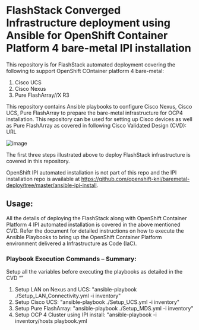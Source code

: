 
# FlashStack Converged Infrastructure deployment using Ansible for OpenShift Container Platform 4 bare-metal IPI installation

 This repository is for FlashStack automated deployment covering the following to support OpenShift COntainer platform 4 bare-metal:
 1. Cisco UCS
 2. Cisco Nexus
 3. Pure FlashArray//X R3

This repository contains Ansible playbooks to configure Cisco Nexus, Cisco UCS, Pure FlashArray to prepare the bare-metal infrastructure for OCP4 installation. This repository can be used for setting up Cisco devices as well as Pure FlashArray as covered in following Cisco Validated Design (CVD):
URL

![image](https://user-images.githubusercontent.com/3585414/116255002-d566e280-a73f-11eb-86f5-d61c4ea4edf5.png)

 
The first three steps illustrated above to deploy FlashStack infrastructure is covered in this repository.

OpenShift IPI automated installation is not part of this repo and the IPI installation repo is available at https://github.com/openshift-kni/baremetal-deploy/tree/master/ansible-ipi-install.

## Usage:
All the details of deploying the FlashStack along with OpenShift Container Platform 4 IPI automated installation is covered in the above mentioned CVD. Refer the document for detailed instructions on how to execute the Ansible Playbooks to bring up the OpenShift Container Platform environment delivered a Infrastructure as Code (IaC).


### Playbook Execution Commands – Summary:
Setup all the variables before executing the playbooks as detailed in the CVD “”

1.	Setup LAN on Nexus and UCS: "ansible-playbook ./Setup_LAN_Connectivity.yml -i inventory"
2.	Setup Cisco UCS: "ansible-playbook ./Setup_UCS.yml -i inventory"
3.	Setup Pure FlashArray: "ansible-playbook ./Setup_MDS.yml -i inventory"
4.	Setup OCP 4 Cluster using IPI install: "ansible-playbook -i inventory/hosts playbook.yml 






